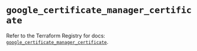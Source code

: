# `google_certificate_manager_certificate`

Refer to the Terraform Registry for docs: [`google_certificate_manager_certificate`](https://registry.terraform.io/providers/hashicorp/google/6.1.0/docs/resources/certificate_manager_certificate).
